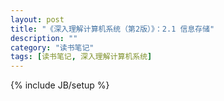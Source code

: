 ```yaml
---
layout: post
title: "《深入理解计算机系统（第2版）》：2.1 信息存储"
description: ""
category: "读书笔记"
tags: [读书笔记, 深入理解计算机系统]
---
```

{% include JB/setup %}
